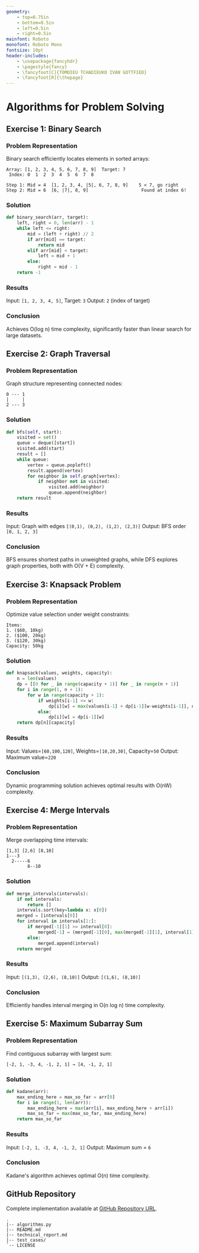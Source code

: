 ```yaml
---
geometry: 
    - top=0.75in
    - bottom=0.5in
    - left=0.5in
    - right=0.5in
mainfont: Roboto
monofont: Roboto Mono
fontsize: 10pt
header-includes:
    - \usepackage{fancyhdr}
    - \pagestyle{fancy}
    - \fancyfoot[C]{TOMDIEU TCHADIEUKO IVAN GOTTFIED}
    - \fancyfoot[R]{\thepage}
---
```


# Algorithms for Problem Solving

## Exercise 1: Binary Search
### Problem Representation
Binary search efficiently locates elements in sorted arrays:
```
Array: [1, 2, 3, 4, 5, 6, 7, 8, 9]  Target: 7
 Index: 0  1  2  3  4  5  6  7  8

Step 1: Mid = 4  [1, 2, 3, 4, |5|, 6, 7, 8, 9]    5 < 7, go right
Step 2: Mid = 6  [6, |7|, 8, 9]                    Found at index 6!
```

### Solution
```python
def binary_search(arr, target):
    left, right = 0, len(arr) - 1
    while left <= right:
        mid = (left + right) // 2
        if arr[mid] == target:
            return mid
        elif arr[mid] < target:
            left = mid + 1
        else:
            right = mid - 1
    return -1
```

### Results
Input: `[1, 2, 3, 4, 5]`, Target: `3`
Output: `2` (index of target)

### Conclusion
Achieves O(log n) time complexity, significantly faster than linear search for large datasets.

## Exercise 2: Graph Traversal
### Problem Representation
Graph structure representing connected nodes:
```
0 --- 1
|     |
2 --- 3
```

### Solution
```python
def bfs(self, start):
    visited = set()
    queue = deque([start])
    visited.add(start)
    result = []
    while queue:
        vertex = queue.popleft()
        result.append(vertex)
        for neighbor in self.graph[vertex]:
            if neighbor not in visited:
                visited.add(neighbor)
                queue.append(neighbor)
    return result
```

### Results
Input: Graph with edges `[(0,1), (0,2), (1,2), (2,3)]`
Output: BFS order `[0, 1, 2, 3]`

### Conclusion
BFS ensures shortest paths in unweighted graphs, while DFS explores graph properties, both with O(V + E) complexity.

## Exercise 3: Knapsack Problem
### Problem Representation
Optimize value selection under weight constraints:
```
Items: 
1. ($60, 10kg)
2. ($100, 20kg)
3. ($120, 30kg)
Capacity: 50kg
```

### Solution
```python
def knapsack(values, weights, capacity):
    n = len(values)
    dp = [[0 for _ in range(capacity + 1)] for _ in range(n + 1)]
    for i in range(1, n + 1):
        for w in range(capacity + 1):
            if weights[i-1] <= w:
                dp[i][w] = max(values[i-1] + dp[i-1][w-weights[i-1]], dp[i-1][w])
            else:
                dp[i][w] = dp[i-1][w]
    return dp[n][capacity]
```

### Results
Input: Values=`[60,100,120]`, Weights=`[10,20,30]`, Capacity=`50`
Output: Maximum value=`220`

### Conclusion
Dynamic programming solution achieves optimal results with O(nW) complexity.

## Exercise 4: Merge Intervals
### Problem Representation
Merge overlapping time intervals:
```
[1,3] [2,6] [8,10]
1---3
  2-----6
        8--10
```

### Solution
```python
def merge_intervals(intervals):
    if not intervals:
        return []
    intervals.sort(key=lambda x: x[0])
    merged = [intervals[0]]
    for interval in intervals[1:]:
        if merged[-1][1] >= interval[0]:
            merged[-1] = (merged[-1][0], max(merged[-1][1], interval[1]))
        else:
            merged.append(interval)
    return merged
```

### Results
Input: `[(1,3), (2,6), (8,10)]`
Output: `[(1,6), (8,10)]`

### Conclusion
Efficiently handles interval merging in O(n log n) time complexity.

## Exercise 5: Maximum Subarray Sum
### Problem Representation
Find contiguous subarray with largest sum:
```
[-2, 1, -3, 4, -1, 2, 1] → [4, -1, 2, 1]
```

### Solution
```python
def kadane(arr):
    max_ending_here = max_so_far = arr[0]
    for i in range(1, len(arr)):
        max_ending_here = max(arr[i], max_ending_here + arr[i])
        max_so_far = max(max_so_far, max_ending_here)
    return max_so_far
```

### Results
Input: `[-2, 1, -3, 4, -1, 2, 1]`
Output: Maximum sum = `6`

### Conclusion
Kadane's algorithm achieves optimal O(n) time complexity.

## GitHub Repository
Complete implementation available at [GitHub Repository URL](https://github.com/Tomdieu/algorithm-implementation.git).
```
.
|-- algorithms.py
|-- README.md
|-- technical_report.md
|-- test_cases/
`-- LICENSE
```